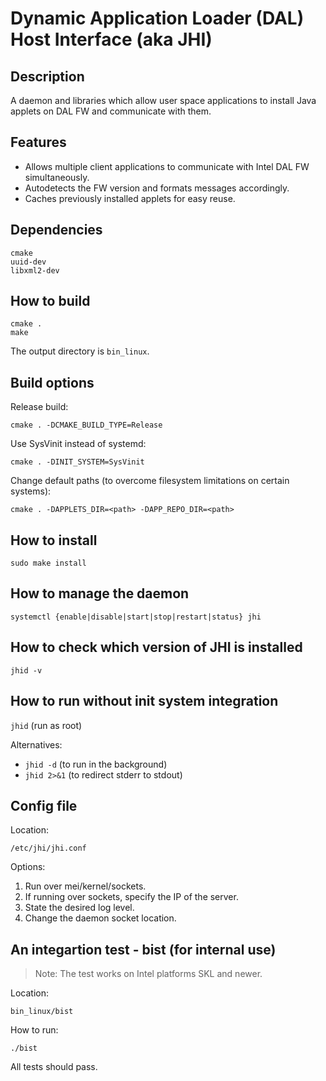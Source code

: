 # Dynamic Application Loader (DAL) Host Interface (aka JHI)

## Description
A daemon and libraries which allow user space applications to install Java applets on DAL FW and communicate with them.

## Features
* Allows multiple client applications to communicate with Intel DAL FW simultaneously.
* Autodetects the FW version and formats messages accordingly.
* Caches previously installed applets for easy reuse.

## Dependencies
```
cmake
uuid-dev
libxml2-dev
```

## How to build
```
cmake .
make
```
The output directory is ```bin_linux```.

## Build options
Release build:
```
cmake . -DCMAKE_BUILD_TYPE=Release
```

Use SysVinit instead of systemd:
```
cmake . -DINIT_SYSTEM=SysVinit
```

Change default paths (to overcome filesystem limitations on certain systems):
```
cmake . -DAPPLETS_DIR=<path> -DAPP_REPO_DIR=<path>
```

## How to install
```
sudo make install
```

## How to manage the daemon
```
systemctl {enable|disable|start|stop|restart|status} jhi
```

## How to check which version of JHI is installed
```
jhid -v
```

## How to run without init system integration
```jhid``` (run as root)

Alternatives:
* ```jhid -d```   (to run in the background)
* ```jhid 2>&1``` (to redirect stderr to stdout)

## Config file
Location:
```
/etc/jhi/jhi.conf
```

Options:
1. Run over mei/kernel/sockets.
2. If running over sockets, specify the IP of the server.
3. State the desired log level.
4. Change the daemon socket location.

## An integartion test - bist (for internal use)
> Note: The test works on Intel platforms SKL and newer.

Location:
```
bin_linux/bist
```
How to run:
```
./bist
```
All tests should pass.

